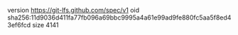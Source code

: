 version https://git-lfs.github.com/spec/v1
oid sha256:11d9036d411fa77fb096a69bbc9995a4a61e99ad9fe880fc5aa5f8ed43ef6fcd
size 4141
